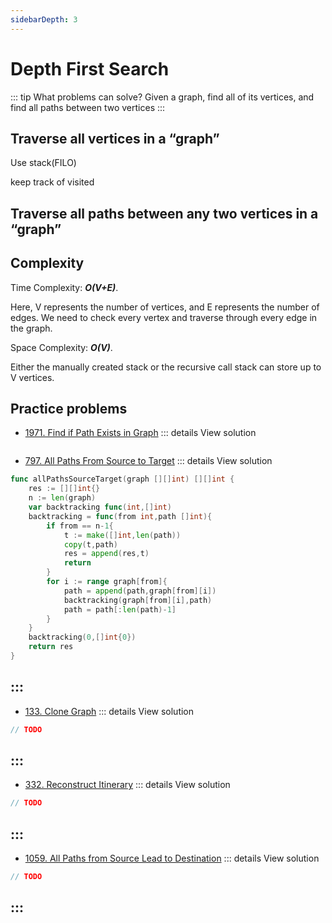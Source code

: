 ```yaml
---
sidebarDepth: 3
---
```

# Depth First Search

::: tip What problems can solve?
Given a graph, find all of its vertices, and find all paths between two vertices
:::



## Traverse all vertices in a “graph”

Use stack(FILO)

keep track of visited


## Traverse all paths between any two vertices in a “graph”

## Complexity 
Time Complexity: ***O(V+E)***. 

Here, V represents the number of vertices, and E represents the number of edges. We need to check every vertex and traverse through every edge in the graph.

Space Complexity: ***O(V)***.

 Either the manually created stack or the recursive call stack can store up to V vertices.
## Practice problems
* [1971. Find if Path Exists in Graph](https://leetcode.com/problems/find-if-path-exists-in-graph/)
::: details View solution

```go
```
* [797. All Paths From Source to Target](https://leetcode.com/problems/all-paths-from-source-to-target/) 
::: details View solution

```go
func allPathsSourceTarget(graph [][]int) [][]int {
    res := [][]int{}
    n := len(graph)
    var backtracking func(int,[]int)
    backtracking = func(from int,path []int){
        if from == n-1{
            t := make([]int,len(path))
            copy(t,path)
            res = append(res,t)
            return
        }
        for i := range graph[from]{
            path = append(path,graph[from][i])
            backtracking(graph[from][i],path)
            path = path[:len(path)-1]
        }
    }
    backtracking(0,[]int{0})
    return res
}
```
:::
---
* [133. Clone Graph](https://leetcode.com/problems/clone-graph/) 
::: details View solution

```go
// TODO
```
:::
---
* [332. Reconstruct Itinerary](https://leetcode.com/problems/reconstruct-itinerary) 
::: details View solution

```go
// TODO
```
:::
---
* [1059. All Paths from Source Lead to Destination](https://leetcode.com/problems/all-paths-from-source-lead-to-destination) 
::: details View solution

```go
// TODO
```
:::
---